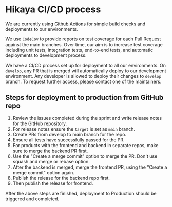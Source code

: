 # Hikaya CI/CD process

We are currently using [Github Actions](https://docs.github.com/en/free-pro-team@latest/actions) for simple build checks and deployments to our environments.

We use `CodeCov` to provide reports on test coverage for each Pull Request against the main branches. Over time, our aim is to increase test coverage including unit tests, integration tests, end-to-end tests, and automatic deployments to development process.

We have a CI/CD process set up for deployment to all our environments. On `develop`, any PR that is merged will automatically deploy to our development environment. Any developer is allowed to deploy their changes to `develop` branch. To request further access, please contact one of the maintainers.

## Steps for deployment to production from GitHub repo

1. Review the issues completed during the sprint and write release notes for the GitHub repository.
2. For release notes ensure the `target` is set as `main` branch.
3. Create PRs from develop to main branch for the repo.
4. Ensure all tests have successfully passed for the PR.
5. For products with the frontend and backend in separate repos, make sure to merge the backend PR first. 
6. Use the "Create a merge commit" option to merge the PR. Don't use squash and merge or rebase option.
7. After the backend is merged, merge the frontend PR, using the "Create a merge commit" option again.
8. Publish the release for the backend repo first.
9. Then publish the release for frontend.

After the above steps are finished, deployment to Production should be triggered and completed.
